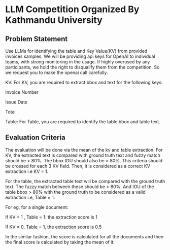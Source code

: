 
# LLM Competition Organized By Kathmandu University




## Problem Statement

 Use LLMs for identifying the table and Key Value(KV) from provided invoices samples. We will be providing api keys for OpenAI to individual teams, with strong monitoring in the usage. If highly overused by any participants, we hold the right to disqualify them from the competition. So we request you to make the openai call carefully. 

KV: For KV, you are required to extract bbox and text for the following keys:

Invoice Number

Issue Date

Total

Table: For Table, you are required to identify the table bbox and table text.
## Evaluation Criteria

The evaluation will be done via the mean of the kv and table extraction.
For KV, the extracted text is compared with ground truth text and fuzzy match should be > 80%. The bbox IOU should also be > 80%. This criteria should be crossed for each 3 KV field. Then, it is considered as a correct KV extraction i.e KV = 1.

For the table, the extracted table text will be compared with the ground truth text. The fuzzy match between these should be > 80%. And IOU of the table bbox > 80% with the ground truth to be considered as a valid extraction i.e, Table = 1.

For eg, for a single document:

If KV = 1 , Table = 1: the extraction score is 1 

If KV = 0, Table = 1, the extraction score is 0.5

In the similar fashion, the score is calculated for all the documents and then the final score is calculated by taking the mean of it.